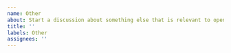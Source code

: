 ```yaml
---
name: Other
about: Start a discussion about something else that is relevant to open science.
title: ''
labels: Other
assignees: ''
---
```

